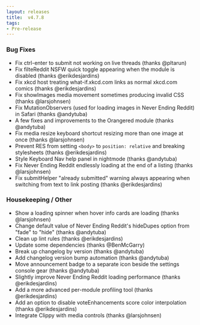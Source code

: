 ```yaml
---
layout: releases
title:  v4.7.8
tags:
- Pre-release
---
```


### Bug Fixes

- Fix ctrl-enter to submit not working on live threads (thanks @pltarun)
- Fix filteReddit NSFW quick toggle appearing when the module is disabled (thanks @erikdesjardins)
- Fix xkcd host treating what-if.xkcd.com links as normal xkcd.com comics (thanks @erikdesjardins)
- Fix showImages media movement sometimes producing invalid CSS (thanks @larsjohnsen)
- Fix MutationObservers (used for loading images in Never Ending Reddit) in Safari (thanks @andytuba)
- A few fixes and improvements to the Orangered module (thanks @andytuba)
- Fix media resize keyboard shortcut resizing more than one image at once (thanks @larsjohnsen)
- Prevent RES from setting `<body>` to `position: relative` and breaking stylesheets (thanks @erikdesjardins)
- Style Keyboard Nav help panel in nightmode (thanks @andytuba)
- Fix Never Ending Reddit endlessly loading at the end of a listing (thanks @larsjohnsen)
- Fix submitHelper "already submitted" warning always appearing when switching from text to link posting (thanks @erikdesjardins)

### Housekeeping / Other

- Show a loading spinner when hover info cards are loading (thanks @larsjohnsen)
- Change default value of Never Ending Reddit's hideDupes option from "fade" to "hide" (thanks @andytuba)
- Clean up lint rules (thanks @erikdesjardins)
- Update some dependencies (thanks @BenMcGarry)
- Break up changelog by version (thanks @andytuba)
- Add changelog version bump automation (thanks @andytuba)
- Move announcement badge to a separate icon beside the settings console gear (thanks @andytuba)
- Slightly improve Never Ending Reddit loading performance (thanks @erikdesjardins)
- Add a more advanced per-module profiling tool (thanks @erikdesjardins)
- Add an option to disable voteEnhancements score color interpolation (thanks @erikdesjardins)
- Integrate Clippy with media controls (thanks @larsjohnsen)
